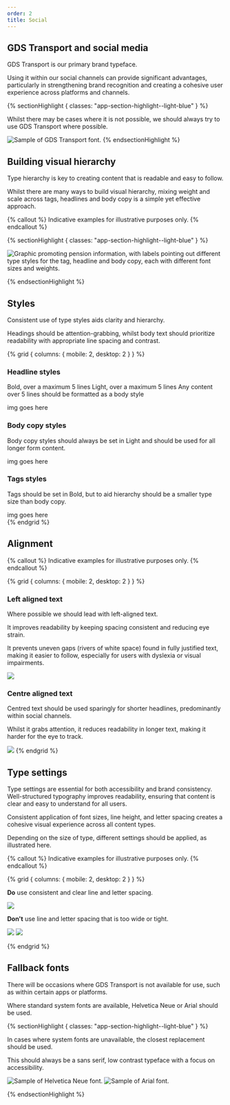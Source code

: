 ```yaml
---
order: 2
title: Social
---
```


## GDS Transport and social media

GDS Transport is our primary brand typeface.

Using it within our social channels can provide significant advantages, particularly in strengthening brand recognition and creating a cohesive user experience across platforms and channels.

{% sectionHighlight { classes: "app-section-highlight--light-blue" } %}

Whilst there may be cases where it is not possible, we should always try to use GDS Transport where possible.

<!-- TODO: image is duplicated in ../app/ -->

![Sample of GDS Transport font.](./gds-transport.svg)
{% endsectionHighlight %}

## Building visual hierarchy

Type hierarchy is key to creating content that is readable and easy to follow.

Whilst there are many ways to build visual hierarchy, mixing weight and scale across tags, headlines and body copy is a simple yet effective approach.

{% callout %}
Indicative examples for illustrative purposes only.
{% endcallout %}

{% sectionHighlight { classes: "app-section-highlight--light-blue" } %}

![Graphic promoting pension information, with labels pointing out different type styles for the tag, headline and body copy, each with different font sizes and weights.](./type-hierarchy.png)

{% endsectionHighlight %}

## Styles

Consistent use of type styles aids clarity and hierarchy.

Headings should be attention-grabbing, whilst body text should prioritize readability with appropriate line spacing and contrast.

<!-- TODO: lots to do here, some of the below should probably be in images -->

{% grid { columns: { mobile: 2, desktop: 2 } } %}

<div class="app-top-border">

### Headline styles

Bold, over a maximum 5 lines
Light, over a maximum 5 lines
Any content over 5 lines should be formatted as a body style

</div>
<div>
img goes here
</div>

<div class="app-top-border">

### Body copy styles

Body copy styles should always be set in Light and should be used for all longer form content.

</div>
<div>
img goes here
</div>
<div class="app-top-border">

### Tags styles

Tags should be set in Bold, but to aid hierarchy should be a smaller type size than body copy.

</div>
<div>
img goes here
</div>
{% endgrid %}

## Alignment

<!-- TODO: the next two headings started with a small image that is not in here yet
           but we might not need it for consistency reasons? -->

{% callout %}
Indicative examples for illustrative purposes only.
{% endcallout %}

{% grid { columns: { mobile: 2, desktop: 2 } } %}

<div class="app-top-border">

### Left aligned text

Where possible we should lead with left-aligned text.

It improves readability by keeping spacing consistent and reducing eye strain.

It prevents uneven gaps (rivers of white space) found in fully justified text, making it easier to follow, especially for users with dyslexia or visual impairments.

</div>

![](./left-aligned.png)

<div class="app-top-border">

### Centre aligned text

Centred text should be used sparingly for shorter headlines, predominantly within social channels.

Whilst it grabs attention, it reduces readability in longer text, making it harder for the eye to track.

</div>

![](./centre-aligned.png)
{% endgrid %}

## Type settings

Type settings are essential for both accessibility and brand consistency. Well-structured typography improves readability, ensuring that content is clear and easy to understand for all users.

Consistent application of font sizes, line height, and letter spacing creates a cohesive visual experience across all content types.

Depending on the size of type, different settings should be applied, as illustrated here.

{% callout %}
Indicative examples for illustrative purposes only.
{% endcallout %}

{% grid { columns: { mobile: 2, desktop: 2 } } %}

<div class="app-top-border">

**Do** use consistent and clear line and letter spacing.

</div>

![](./type-settings-do.png)

<div class="app-top-border">

**Don't** use line and letter spacing that is too wide or tight.

</div>
<div>

![](./type-settings-dont-1.png) ![](./type-settings-dont-2.png)</div>

{% endgrid %}

## Fallback fonts

There will be occasions where GDS Transport is not available for use, such as within certain apps or platforms.

Where standard system fonts are available, Helvetica Neue or Arial should be used.

{% sectionHighlight { classes: "app-section-highlight--light-blue" } %}

In cases where system fonts are unavailable, the closest replacement should be used.

This should always be a sans serif, low contrast typeface with a focus on accessibility.

![Sample of Helvetica Neue font.](./helvetica-neue.svg)
![Sample of Arial font.](./arial.svg)

{% endsectionHighlight %}
